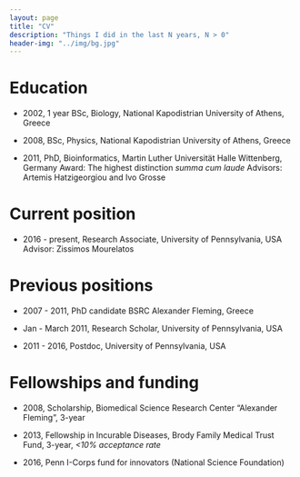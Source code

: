 ```yaml
---
layout: page
title: "CV"
description: "Things I did in the last N years, N > 0"
header-img: "../img/bg.jpg"
---
```


# Education

* 2002, 1 year BSc, Biology, National Kapodistrian University of Athens, Greece

* 2008, BSc, Physics, National Kapodistrian University of Athens, Greece

* 2011, PhD, Bioinformatics, Martin Luther Universität Halle Wittenberg, Germany
Award: The highest distinction *summa cum laude*
Advisors: Artemis Hatzigeorgiou and Ivo Grosse

# Current position

* 2016 - present, Research Associate, University of Pennsylvania, USA  
Advisor: Zissimos Mourelatos

# Previous positions

* 2007 - 2011, PhD candidate BSRC Alexander Fleming, Greece

* Jan - March 2011, Research Scholar, University of Pennsylvania, USA

* 2011 - 2016, Postdoc, University of Pennsylvania, USA

# Fellowships and funding

* 2008, Scholarship, Biomedical Science Research Center “Alexander Fleming”, 3-year  

* 2013, Fellowship in Incurable Diseases, Brody Family Medical Trust Fund, 3-year, *<10% acceptance rate*  

* 2016, Penn I-Corps fund for innovators (National Science Foundation)  
